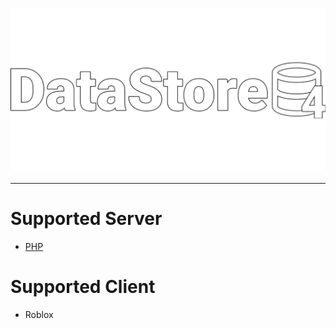 ![Data Store 4](https://github.com/NotReeceHarris/NotReeceHarris/blob/main/cdn/ds4(1).png?raw=true)

---

# Supported Server
- [PHP](https://github.com/mortal-app/DataStore4/tree/main/server/php)

# Supported Client
- Roblox
